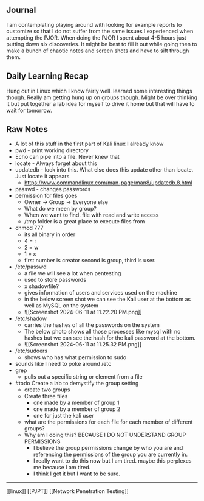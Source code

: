 ## Journal

 I am  contemplating playing around with looking for example reports to customize so that I do not suffer from the same issues I experienced when attempting the PJOR. When doing the PJOR I spent about 4-5 hours just putting down six discoveries. It might be best to fill it out while going then to make a bunch of chaotic notes and screen shots and have to sift through them.


## Daily Learning Recap
Hung out in Linux which I know fairly well. learned some interesting things though. Really am getting hung up on groups though. Might be over thinking it but put together a lab idea for myself to drive it home but that will have to wait for tomorrow.


## Raw Notes
- A lot of this stuff in the first part of Kali linux I already know
- pwd - print working directory
- Echo can pipe into a file. Never knew that
- locate - Always forget about this
- updatedb - look into this. What else does this update other than locate. Just locate it appears
	- https://www.commandlinux.com/man-page/man8/updatedb.8.html
- passwd - changes passwords
- permission for files goes 
	- Owner -> Group -> Everyone else
	- What do we meen by group?
	- When we want to find. file with read and write access
	- /tmp folder is a great place to execute files from
- chmod 777
	- its all binary in order
	- 4 = r
	- 2 = w
	- 1 = x
	- first number is creator second is group, third is user.
- /etc/passwd
	- a file we will see a lot when pentesting
	- used to store passwords
	- x shadowfile?
	- gives information of users and services used on the machine
	- in the below screen shot we can see the Kali user at the bottom as well as MySQL on the system
	- ![[Screenshot 2024-06-11 at 11.22.20 PM.png]]
- /etc/shadow
	- carries the hashes of all the passwords on the system
	- The below photo shows all those processes like mysql with no hashes but we can see the hash for the kali password at the bottom.
	- ![[Screenshot 2024-06-11 at 11.25.32 PM.png]]
- /etc/sudoers
	- shows who has what permission to sudo
- sounds like I need to poke around /etc
- grep
	- pulls out a specific string or element from a file
- #todo Create a lab to demystify the group setting
	- create two groups
	- Create three files 
		- one made by a member of group 1
		- one made by a member of group 2
		- one for just the kali user
	- what are the permissions for each file for each member of different groups?
	- Why am I doing this? BECAUSE I DO NOT UNDERSTAND GROUP PERMISSIONS
		- I believe the group permissions change by who you are and referencing the permissions of the group you are currently in.
		- I really want to do this now but I am tired. maybe this perplexes me because I am tired.
		- I think I get it but I want to be sure.
--- 
[[linux]] [[PJPT]] [[Network Penetration Testing]] 